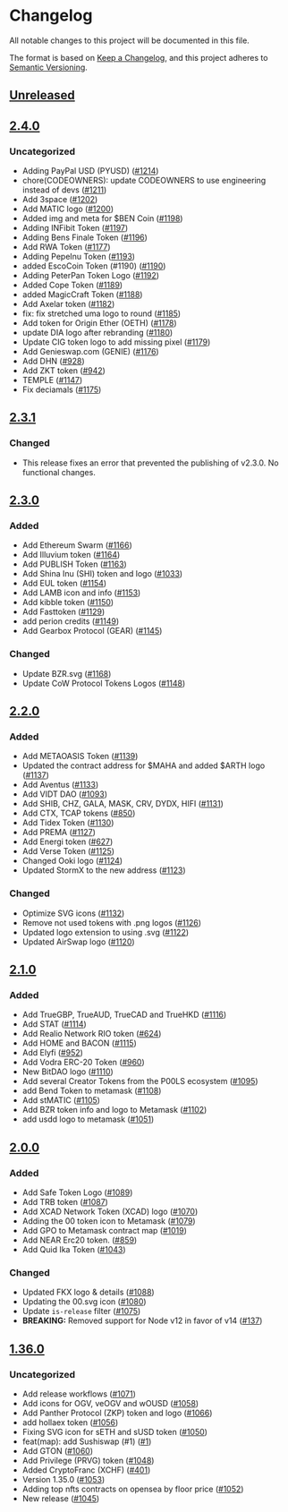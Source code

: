 # Changelog
All notable changes to this project will be documented in this file.

The format is based on [Keep a Changelog](https://keepachangelog.com/en/1.0.0/),
and this project adheres to [Semantic Versioning](https://semver.org/spec/v2.0.0.html).

## [Unreleased]

## [2.4.0]
### Uncategorized
- Adding PayPal USD (PYUSD) ([#1214](https://github.com/MetaMask/contract-metadata/pull/1214))
- chore(CODEOWNERS): update CODEOWNERS to use engineering instead of devs ([#1211](https://github.com/MetaMask/contract-metadata/pull/1211))
- Add 3space ([#1202](https://github.com/MetaMask/contract-metadata/pull/1202))
- Add MATIC logo ([#1200](https://github.com/MetaMask/contract-metadata/pull/1200))
- Added img and meta for $BEN Coin ([#1198](https://github.com/MetaMask/contract-metadata/pull/1198))
- Adding INFibit Token ([#1197](https://github.com/MetaMask/contract-metadata/pull/1197))
- Adding Bens Finale Token ([#1196](https://github.com/MetaMask/contract-metadata/pull/1196))
- Add RWA Token ([#1177](https://github.com/MetaMask/contract-metadata/pull/1177))
- Adding PepeInu Token ([#1193](https://github.com/MetaMask/contract-metadata/pull/1193))
- added EscoCoin Token (#1190) ([#1190](https://github.com/MetaMask/contract-metadata/pull/1190))
- Adding PeterPan Token Logo ([#1192](https://github.com/MetaMask/contract-metadata/pull/1192))
- Added Cope Token ([#1189](https://github.com/MetaMask/contract-metadata/pull/1189))
- added MagicCraft Token ([#1188](https://github.com/MetaMask/contract-metadata/pull/1188))
- Add Axelar token ([#1182](https://github.com/MetaMask/contract-metadata/pull/1182))
- fix: fix stretched uma logo to round ([#1185](https://github.com/MetaMask/contract-metadata/pull/1185))
- Add token for Origin Ether (OETH) ([#1178](https://github.com/MetaMask/contract-metadata/pull/1178))
- update DIA logo after rebranding ([#1180](https://github.com/MetaMask/contract-metadata/pull/1180))
- Update CIG token logo to add missing pixel ([#1179](https://github.com/MetaMask/contract-metadata/pull/1179))
- Add Genieswap.com (GENIE) ([#1176](https://github.com/MetaMask/contract-metadata/pull/1176))
- Add DHN ([#928](https://github.com/MetaMask/contract-metadata/pull/928))
- Add ZKT token ([#942](https://github.com/MetaMask/contract-metadata/pull/942))
- TEMPLE ([#1147](https://github.com/MetaMask/contract-metadata/pull/1147))
- Fix deciamals ([#1175](https://github.com/MetaMask/contract-metadata/pull/1175))

## [2.3.1]
### Changed
- This release fixes an error that prevented the publishing of v2.3.0. No functional changes.

## [2.3.0]
### Added
- Add Ethereum Swarm ([#1166](https://github.com/MetaMask/contract-metadata/pull/1166))
- Add Illuvium token ([#1164](https://github.com/MetaMask/contract-metadata/pull/1164))
- Add PUBLISH Token ([#1163](https://github.com/MetaMask/contract-metadata/pull/1163))
- Add Shina Inu (SHI) token and logo ([#1033](https://github.com/MetaMask/contract-metadata/pull/1033))
- Add EUL token ([#1154](https://github.com/MetaMask/contract-metadata/pull/1154))
- Add LAMB icon and info ([#1153](https://github.com/MetaMask/contract-metadata/pull/1153))
- Add kibble token ([#1150](https://github.com/MetaMask/contract-metadata/pull/1150))
- Add Fasttoken ([#1129](https://github.com/MetaMask/contract-metadata/pull/1129))
- add perion credits ([#1149](https://github.com/MetaMask/contract-metadata/pull/1149))
- Add Gearbox Protocol (GEAR) ([#1145](https://github.com/MetaMask/contract-metadata/pull/1145))

### Changed
- Update BZR.svg ([#1168](https://github.com/MetaMask/contract-metadata/pull/1168))
- Update CoW Protocol Tokens Logos ([#1148](https://github.com/MetaMask/contract-metadata/pull/1148))

## [2.2.0]
### Added
- Add METAOASIS Token ([#1139](https://github.com/MetaMask/contract-metadata/pull/1139))
- Updated the contract address for $MAHA and added $ARTH logo ([#1137](https://github.com/MetaMask/contract-metadata/pull/1137))
- Add Aventus ([#1133](https://github.com/MetaMask/contract-metadata/pull/1133))
- Add VIDT DAO ([#1093](https://github.com/MetaMask/contract-metadata/pull/1093))
- Add SHIB, CHZ, GALA, MASK, CRV, DYDX, HIFI ([#1131](https://github.com/MetaMask/contract-metadata/pull/1131))
- Add CTX, TCAP tokens ([#850](https://github.com/MetaMask/contract-metadata/pull/850))
- Add Tidex Token ([#1130](https://github.com/MetaMask/contract-metadata/pull/1130))
- Add PREMA ([#1127](https://github.com/MetaMask/contract-metadata/pull/1127))
- Add Energi token ([#627](https://github.com/MetaMask/contract-metadata/pull/627))
- Add Verse Token ([#1125](https://github.com/MetaMask/contract-metadata/pull/1125))
- Changed Ooki logo ([#1124](https://github.com/MetaMask/contract-metadata/pull/1124))
- Updated StormX to the new address ([#1123](https://github.com/MetaMask/contract-metadata/pull/1123))

### Changed
- Optimize SVG icons ([#1132](https://github.com/MetaMask/contract-metadata/pull/1132))
- Remove not used tokens with .png logos ([#1126](https://github.com/MetaMask/contract-metadata/pull/1126))
- Updated logo extension to using .svg ([#1122](https://github.com/MetaMask/contract-metadata/pull/1122))
- Updated AirSwap logo ([#1120](https://github.com/MetaMask/contract-metadata/pull/1120))

## [2.1.0]
### Added
- Add TrueGBP, TrueAUD, TrueCAD and TrueHKD ([#1116](https://github.com/MetaMask/contract-metadata/pull/1116))
- Add STAT ([#1114](https://github.com/MetaMask/contract-metadata/pull/1114))
- Add Realio Network RIO token ([#624](https://github.com/MetaMask/contract-metadata/pull/624))
- Add HOME and BACON ([#1115](https://github.com/MetaMask/contract-metadata/pull/1115))
- Add Elyfi ([#952](https://github.com/MetaMask/contract-metadata/pull/952))
- Add Vodra ERC-20 Token ([#960](https://github.com/MetaMask/contract-metadata/pull/960))
- New BitDAO logo ([#1110](https://github.com/MetaMask/contract-metadata/pull/1110))
- Add several Creator Tokens from the P00LS ecosystem ([#1095](https://github.com/MetaMask/contract-metadata/pull/1095))
- add Bend Token to metamask ([#1108](https://github.com/MetaMask/contract-metadata/pull/1108))
- Add stMATIC ([#1105](https://github.com/MetaMask/contract-metadata/pull/1105))
- Add BZR token info and logo to Metamask ([#1102](https://github.com/MetaMask/contract-metadata/pull/1102))
- add usdd logo to metamask ([#1051](https://github.com/MetaMask/contract-metadata/pull/1051))

## [2.0.0]
### Added
- Add Safe Token Logo  ([#1089](https://github.com/MetaMask/contract-metadata/pull/1089))
- Add TRB token ([#1087](https://github.com/MetaMask/contract-metadata/pull/1087))
- Add XCAD Network Token (XCAD) logo  ([#1070](https://github.com/MetaMask/contract-metadata/pull/1070))
- Adding the 00 token icon to Metamask ([#1079](https://github.com/MetaMask/contract-metadata/pull/1079))
- Add GPO to Metamask contract map ([#1019](https://github.com/MetaMask/contract-metadata/pull/1019))
- Add NEAR Erc20 token. ([#859](https://github.com/MetaMask/contract-metadata/pull/859))
- Add Quid Ika Token ([#1043](https://github.com/MetaMask/contract-metadata/pull/1043))

### Changed
- Updated FKX logo & details ([#1088](https://github.com/MetaMask/contract-metadata/pull/1088))
- Updating the 00.svg icon ([#1080](https://github.com/MetaMask/contract-metadata/pull/1080))
- Update `is-release` filter ([#1075](https://github.com/MetaMask/contract-metadata/pull/1075))
- **BREAKING:** Removed support for Node v12 in favor of v14 ([#137](https://github.com/MetaMask/eth-json-rpc-middleware/pull/137))

## [1.36.0]
### Uncategorized
- Add release workflows ([#1071](https://github.com/MetaMask/contract-metadata/pull/1071))
- Add icons for OGV, veOGV and wOUSD ([#1058](https://github.com/MetaMask/contract-metadata/pull/1058))
- Add Panther Protocol (ZKP) token and logo ([#1066](https://github.com/MetaMask/contract-metadata/pull/1066))
- add hollaex token ([#1056](https://github.com/MetaMask/contract-metadata/pull/1056))
- Fixing SVG icon for sETH and sUSD token ([#1050](https://github.com/MetaMask/contract-metadata/pull/1050))
- feat(map): add Sushiswap (#1) ([#1](https://github.com/MetaMask/contract-metadata/pull/1))
- Add GTON ([#1060](https://github.com/MetaMask/contract-metadata/pull/1060))
- Add Privilege (PRVG) token ([#1048](https://github.com/MetaMask/contract-metadata/pull/1048))
- Added CryptoFranc (XCHF) ([#401](https://github.com/MetaMask/contract-metadata/pull/401))
- Version 1.35.0 ([#1053](https://github.com/MetaMask/contract-metadata/pull/1053))
- Adding top nfts contracts on opensea by floor price ([#1052](https://github.com/MetaMask/contract-metadata/pull/1052))
- New release ([#1045](https://github.com/MetaMask/contract-metadata/pull/1045))

[Unreleased]: https://github.com/MetaMask/contract-metadata/compare/v2.4.0...HEAD
[2.4.0]: https://github.com/MetaMask/contract-metadata/compare/v2.3.1...v2.4.0
[2.3.1]: https://github.com/MetaMask/contract-metadata/compare/v2.3.0...v2.3.1
[2.3.0]: https://github.com/MetaMask/contract-metadata/compare/v2.2.0...v2.3.0
[2.2.0]: https://github.com/MetaMask/contract-metadata/compare/v2.1.0...v2.2.0
[2.1.0]: https://github.com/MetaMask/contract-metadata/compare/v2.0.0...v2.1.0
[2.0.0]: https://github.com/MetaMask/contract-metadata/compare/v1.36.0...v2.0.0
[1.36.0]: https://github.com/MetaMask/contract-metadata/releases/tag/v1.36.0
